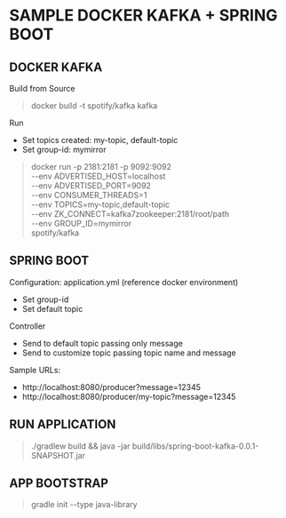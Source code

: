 # SAMPLE DOCKER KAFKA + SPRING BOOT

## DOCKER KAFKA

Build from Source

> docker build -t spotify/kafka kafka

Run
- Set topics created: my-topic, default-topic
- Set group-id: mymirror

> docker run -p 2181:2181 -p 9092:9092 \
    --env ADVERTISED_HOST=localhost \
    --env ADVERTISED_PORT=9092 \
    --env CONSUMER_THREADS=1 \
    --env TOPICS=my-topic,default-topic \
    --env ZK_CONNECT=kafka7zookeeper:2181/root/path \
    --env GROUP_ID=mymirror \
    spotify/kafka

## SPRING BOOT

Configuration: application.yml (reference docker environment)
- Set group-id
- Set default topic

Controller
- Send to default topic passing only message
- Send to customize topic passing topic name and message

Sample URLs:
- http://localhost:8080/producer?message=12345
- http://localhost:8080/producer/my-topic?message=12345

## RUN APPLICATION

> ./gradlew build && java -jar build/libs/spring-boot-kafka-0.0.1-SNAPSHOT.jar


## APP BOOTSTRAP

> gradle init --type java-library
